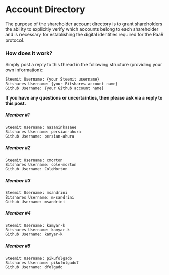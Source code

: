 # Account Directory

The purpose of the shareholder account directory is to grant shareholders the ability to explicitly verify which accounts belong to each shareholder and is necessary for establishing the digital identities required for the RaaR protocol.

### How does it work?
Simply post a reply to this thread in the following structure (providing your own information):

```
Steemit Username: {your Steemit username}
Bitshares Username: {your Bitshares account name}
Github Username: {your Github account name}
```

**If you have any questions or uncertainties, then please ask via a reply to this post.**

##### Member #1
```
Steemit Username: nazaninkasaee
Bitshares Username: persian-ahura
Github Username: persian-ahura
```

##### Member #2
```
Steemit Username: cmorton
Bitshares Username: cole-morton
Github Username: ColeMorton
```

##### Member #3
```
Steemit Username: msandrini
Bitshares Username: m-sandrini
Github Username: msandrini
```

##### Member #4
```
Steemit Username: kamyar-k
Bitshares Username: kamyar-k
Github Username: kamyar-k
```

##### Member #5
```
Steemit Username: pikufolgado
Bitshares Username: pikufolgado7
Github Username: dfolgado
```
